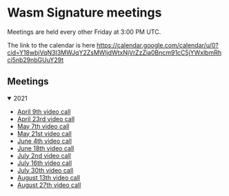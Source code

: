 # Wasm Signature meetings

Meetings are held every other Friday at 3:00 PM UTC.

The link to the calendar is here https://calendar.google.com/calendar/u/0?cid=Y18wbjVqN3I3MWJqY2ZsMWljdWtxNjVrZzZia0Bncm91cC5jYWxlbmRhci5nb29nbGUuY29t

## Meetings

<details open>
<summary>2021</summary>

  * [April 9th video call](2021/04-09.md)
  * [April 23rd video call](2021/04-23.md)
  * [May 7th video call](2021/05-07.md)
  * [May 21st video call](2021/05-21.md)
  * [June 4th video call](2021/06-04.md)
  * [June 18th video call](2021/06-18.md)
  * [July 2nd video call](2021/07-02.md)
  * [July 16th video call](2021/07-16.md)
  * [July 30th video call](2021/07-30.md)
  * [August 13th video call](2021/08-13.md)
  * [August 27th video call](2021/08-27.md)